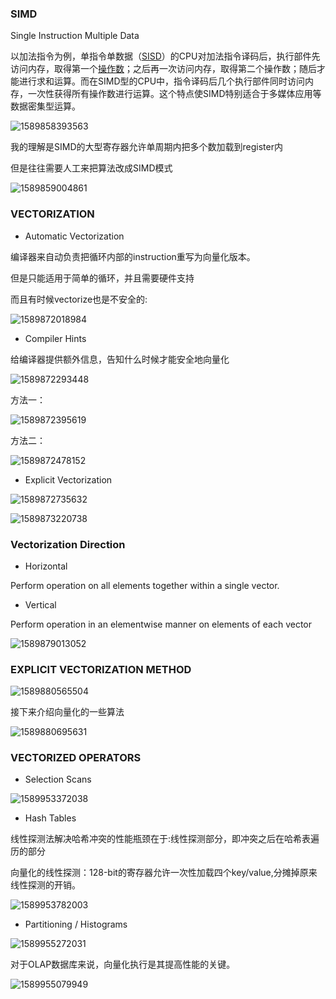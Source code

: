 ### SIMD

Single Instruction Multiple Data

以加法指令为例，单指令单数据（[SISD](https://baike.baidu.com/item/SISD)）的CPU对加法指令译码后，执行部件先访问内存，取得第一个[操作数](https://baike.baidu.com/item/%E6%93%8D%E4%BD%9C%E6%95%B0)；之后再一次访问内存，取得第二个操作数；随后才能进行求和运算。而在SIMD型的CPU中，指令译码后几个执行部件同时访问内存，一次性获得所有操作数进行运算。这个特点使SIMD特别适合于多媒体应用等数据密集型运算。

![1589858393563](C:\Users\AlexanderChiu\AppData\Roaming\Typora\typora-user-images\1589858393563.png)

我的理解是SIMD的大型寄存器允许单周期内把多个数加载到register内

但是往往需要人工来把算法改成SIMD模式

![1589859004861](C:\Users\AlexanderChiu\AppData\Roaming\Typora\typora-user-images\1589859004861.png)

### VECTORIZATION

* Automatic Vectorization

编译器来自动负责把循环内部的instruction重写为向量化版本。

但是只能适用于简单的循环，并且需要硬件支持

而且有时候vectorize也是不安全的:

![1589872018984](C:\Users\AlexanderChiu\AppData\Roaming\Typora\typora-user-images\1589872018984.png)



* Compiler Hints

给编译器提供额外信息，告知什么时候才能安全地向量化

![1589872293448](C:\Users\AlexanderChiu\AppData\Roaming\Typora\typora-user-images\1589872293448.png)

方法一：

![1589872395619](C:\Users\AlexanderChiu\AppData\Roaming\Typora\typora-user-images\1589872395619.png)



方法二：

![1589872478152](C:\Users\AlexanderChiu\AppData\Roaming\Typora\typora-user-images\1589872478152.png)

* Explicit Vectorization

![1589872735632](C:\Users\AlexanderChiu\AppData\Roaming\Typora\typora-user-images\1589872735632.png)



![1589873220738](C:\Users\AlexanderChiu\AppData\Roaming\Typora\typora-user-images\1589873220738.png)





### Vectorization Direction

* Horizontal

Perform operation on all elements together within a single vector.

* Vertical

Perform operation in an elementwise manner on elements of each vector



![1589879013052](C:\Users\AlexanderChiu\AppData\Roaming\Typora\typora-user-images\1589879013052.png)



### EXPLICIT VECTORIZATION METHOD

![1589880565504](C:\Users\AlexanderChiu\AppData\Roaming\Typora\typora-user-images\1589880565504.png)



接下来介绍向量化的一些算法

![1589880695631](C:\Users\AlexanderChiu\AppData\Roaming\Typora\typora-user-images\1589880695631.png)

### VECTORIZED OPERATORS

* Selection Scans

![1589953372038](C:\Users\AlexanderChiu\AppData\Roaming\Typora\typora-user-images\1589953372038.png)

* Hash Tables

线性探测法解决哈希冲突的性能瓶颈在于:线性探测部分，即冲突之后在哈希表遍历的部分

向量化的线性探测：128-bit的寄存器允许一次性加载四个key/value,分摊掉原来线性探测的开销。

![1589953782003](C:\Users\AlexanderChiu\AppData\Roaming\Typora\typora-user-images\1589953782003.png)



* Partitioning / Histograms

![1589955272031](C:\Users\AlexanderChiu\AppData\Roaming\Typora\typora-user-images\1589955272031.png)



对于OLAP数据库来说，向量化执行是其提高性能的关键。

![1589955079949](C:\Users\AlexanderChiu\AppData\Roaming\Typora\typora-user-images\1589955079949.png)











